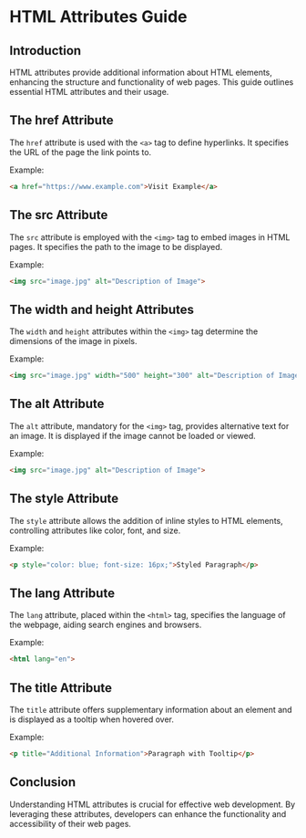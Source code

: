 # HTML Attributes Guide
## Introduction
HTML attributes provide additional information about HTML elements, enhancing the structure and functionality of web pages. This guide outlines essential HTML attributes and their usage.
## The href Attribute
The `href` attribute is used with the `<a>` tag to define hyperlinks. It specifies the URL of the page the link points to.

Example:
```html
<a href="https://www.example.com">Visit Example</a>
```

## The src Attribute
The `src` attribute is employed with the `<img>` tag to embed images in HTML pages. It specifies the path to the image to be displayed.

Example:
```html
<img src="image.jpg" alt="Description of Image">
```

## The width and height Attributes
The `width` and `height` attributes within the `<img>` tag determine the dimensions of the image in pixels.

Example:
```html
<img src="image.jpg" width="500" height="300" alt="Description of Image">
```

## The alt Attribute
The `alt` attribute, mandatory for the `<img>` tag, provides alternative text for an image. It is displayed if the image cannot be loaded or viewed.

Example:
```html
<img src="image.jpg" alt="Description of Image">
```

## The style Attribute
The `style` attribute allows the addition of inline styles to HTML elements, controlling attributes like color, font, and size.

Example:
```html
<p style="color: blue; font-size: 16px;">Styled Paragraph</p>
```

## The lang Attribute
The `lang` attribute, placed within the `<html>` tag, specifies the language of the webpage, aiding search engines and browsers.

Example:
```html
<html lang="en">
```

## The title Attribute
The `title` attribute offers supplementary information about an element and is displayed as a tooltip when hovered over.

Example:
```html
<p title="Additional Information">Paragraph with Tooltip</p>
```

## Conclusion
Understanding HTML attributes is crucial for effective web development. By leveraging these attributes, developers can enhance the functionality and accessibility of their web pages.
